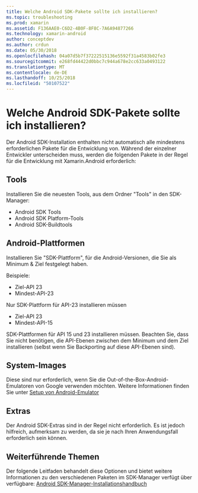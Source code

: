 ```yaml
---
title: Welche Android SDK-Pakete sollte ich installieren?
ms.topic: troubleshooting
ms.prod: xamarin
ms.assetid: F136AAE0-C6D2-4B0F-8F8C-7A6A94877266
ms.technology: xamarin-android
author: conceptdev
ms.author: crdun
ms.date: 05/30/2018
ms.openlocfilehash: 04a07d5b7f37222515136e5592f31a4583b02fe3
ms.sourcegitcommit: e268fd44422d0bbc7c944a678e2cc633a0493122
ms.translationtype: MT
ms.contentlocale: de-DE
ms.lasthandoff: 10/25/2018
ms.locfileid: "50107522"
---
```

# <a name="which-android-sdk-packages-should-i-install"></a>Welche Android SDK-Pakete sollte ich installieren?

Der Android SDK-Installation enthalten nicht automatisch alle mindestens erforderlichen Pakete für die Entwicklung von. Während der einzelner Entwickler unterscheiden muss, werden die folgenden Pakete in der Regel für die Entwicklung mit Xamarin.Android erforderlich:

## <a name="tools"></a>Tools

Installieren Sie die neuesten Tools, aus dem Ordner "Tools" in den SDK-Manager:

- Android SDK Tools
- Android SDK Platform-Tools
- Android SDK-Buildtools

## <a name="android-platforms"></a>Android-Plattformen

Installieren Sie "SDK-Plattform", für die Android-Versionen, die Sie als Minimum & Ziel festgelegt haben. 

Beispiele:

- Ziel-API 23
- Mindest-API-23

Nur SDK-Plattform für API-23 installieren müssen

- Ziel-API 23
- Mindest-API-15

SDK-Plattformen für API 15 und 23 installieren müssen. Beachten Sie, dass Sie nicht benötigen, die API-Ebenen zwischen dem Minimum und dem Ziel installieren (selbst wenn Sie Backporting auf diese API-Ebenen sind).

## <a name="system-images"></a>System-Images

Diese sind nur erforderlich, wenn Sie die Out-of-the-Box-Android-Emulatoren von Google verwenden möchten. Weitere Informationen finden Sie unter [Setup von Android-Emulator](~/android/get-started/installation/android-emulator/index.md)

## <a name="extras"></a>Extras
Der Android SDK-Extras sind in der Regel nicht erforderlich. Es ist jedoch hilfreich, aufmerksam zu werden, da sie je nach Ihren Anwendungsfall erforderlich sein können.

## <a name="further-reading"></a>Weiterführende Themen
Der folgende Leitfaden behandelt diese Optionen und bietet weitere Informationen zu den verschiedenen Paketen im SDK-Manager verfügt über verfügbare: [Android SDK-Manager-Installationshandbuch](http://www.themethodology.net/2015/02/android-sdk-manager-setup-for.html?m=1)

